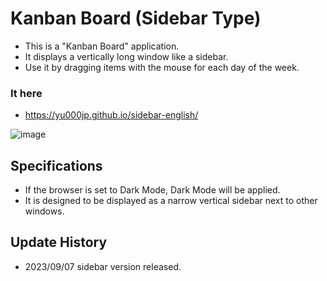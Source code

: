 # Kanban Board (Sidebar Type)

- This is a "Kanban Board" application.
- It displays a vertically long window like a sidebar.
- Use it by dragging items with the mouse for each day of the week.

### It here

- https://yu000jp.github.io/sidebar-english/

![image](https://github.com/YU000jp/daily-kanban-sidebar-english/assets/111847207/f5b37c72-c75f-4a49-87b1-8a26c7482d59)

## Specifications

- If the browser is set to Dark Mode, Dark Mode will be applied.
- It is designed to be displayed as a narrow vertical sidebar next to other windows.

## Update History

- 2023/09/07 sidebar version released.
